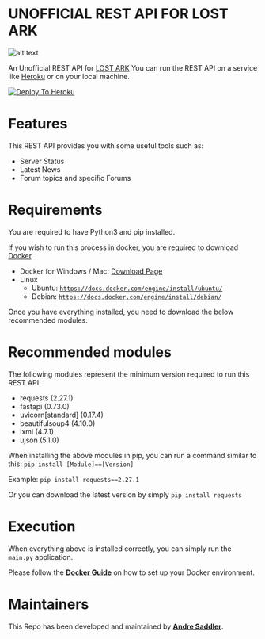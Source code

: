 #  UNOFFICIAL REST API FOR LOST ARK

![alt text](https://images.ctfassets.net/umhrp0op95v1/S3yKwaVAOi8Bgqg4n4scf/adae769671b271b88f97d31721432986/LA_LOGO.png)

An Unofficial REST API for [LOST ARK](https://www.playlostark.com/en-us/news)
You can run the REST API on a service like [Heroku](http://lostarkapi.herokuapp.com/) or on your local machine.

[![Deploy To Heroku](https://camo.githubusercontent.com/c0824806f5221ebb7d25e559568582dd39dd1170/68747470733a2f2f7777772e6865726f6b7563646e2e636f6d2f6465706c6f792f627574746f6e2e706e67)](https://heroku.com/deploy)

# Features
This REST API provides you with some useful tools such as:
- Server Status
- Latest News
- Forum topics and specific Forums

# Requirements
You are required to have Python3 and pip installed.

If you wish to run this process in docker, you are required to download [Docker](https://www.docker.com/).
- Docker for Windows / Mac: [Download Page](https://www.docker.com/get-started)
- Linux
    - Ubuntu: [`https://docs.docker.com/engine/install/ubuntu/`](https://docs.docker.com/engine/install/ubuntu/)
    - Debian: [`https://docs.docker.com/engine/install/debian/`](https://docs.docker.com/engine/install/debian/)

Once you have everything installed, you need to download the below recommended modules.

# Recommended modules

The following modules represent the minimum version required to run this REST API.
- requests (2.27.1)
- fastapi (0.73.0)
- uvicorn[standard] (0.17.4)
- beautifulsoup4 (4.10.0)
- lxml (4.7.1)
- ujson (5.1.0)

When installing the above modules in pip, you can run a command similar to this:
`pip install [Module]==[Version]`

Example: `pip install requests==2.27.1`

Or you can download the latest version by simply `pip install requests`

# Execution

When everything above is installed correctly, you can simply run the `main.py` application.

Please follow the [**Docker Guide**](https://docs.docker.com/get-docker/) on how to set up your Docker environment.

# Maintainers
This Repo has been developed and maintained by [**Andre Saddler**](https://github.com/axsddlr).
